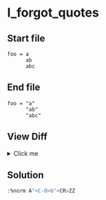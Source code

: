 # I_forgot_quotes
## Start file
```
foo = a
      ab
      abc
```
## End file
```
foo = "a"
      "ab"
      "abc"
```
## View Diff
<details><summary>Click me</summary>

```
1,3c1,3
< foo = a
<       ab
<       abc
---
> foo = "a"
>       "ab"
>       "abc"
```
</details>

## Solution
```sh
:%norm A"<C-O>b"<CR>ZZ
```
